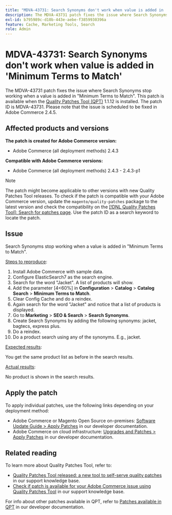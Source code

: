 ```yaml
---
title: "MDVA-43731: Search Synonyms don't work when value is added in 'Minimum Terms to Match'"
description: The MDVA-43731 patch fixes the issue where Search Synonyms stop working when a value is added in "Minimum Terms to Match". This patch is available when the [Quality Patches Tool (QPT)](/help/announcements/adobe-commerce-announcements/magento-quality-patches-released-new-tool-to-self-serve-quality-patches.md) 1.1.12 is installed. The patch ID is MDVA-43731. Please note that the issue is scheduled to be fixed in Adobe Commerce 2.4.5.
exl-id: b795989c-d10b-443e-aebe-f3859930396a
feature: Cache, Marketing Tools, Search
role: Admin
---
```

# MDVA-43731: Search Synonyms don't work when value is added in 'Minimum Terms to Match'

The MDVA-43731 patch fixes the issue where Search Synonyms stop working when a value is added in "Minimum Terms to Match". This patch is available when the [Quality Patches Tool (QPT)](/help/announcements/adobe-commerce-announcements/magento-quality-patches-released-new-tool-to-self-serve-quality-patches.md) 1.1.12 is installed. The patch ID is MDVA-43731. Please note that the issue is scheduled to be fixed in Adobe Commerce 2.4.5.

## Affected products and versions

**The patch is created for Adobe Commerce version:**

* Adobe Commerce (all deployment methods) 2.4.3

**Compatible with Adobe Commerce versions:**

* Adobe Commerce (all deployment methods) 2.4.3 - 2.4.3-p1

>[!NOTE]
>
>The patch might become applicable to other versions with new Quality Patches Tool releases. To check if the patch is compatible with your Adobe Commerce version, update the `magento/quality-patches` package to the latest version and check the compatibility on the [[!DNL Quality Patches Tool]: Search for patches page](https://experienceleague.adobe.com/en/docs/commerce-knowledge-base/kb/announcements/commerce-announcements/magento-quality-patches-released-new-tool-to-self-serve-quality-patches). Use the patch ID as a search keyword to locate the patch.

## Issue

Search Synonyms stop working when a value is added in "Minimum Terms to Match".

<u>Steps to reproduce</u>:

1. Install Adobe Commerce with sample data.
1. Configure ElasticSearch7 as the search engine.
1. Search for the word "Jacket". A list of products will show.
1. Add the parameter [4<60%] in **Configuration** > **Catalog** > **Catalog Search** > **Minimum Terms to Match**.
1. Clear Config Cache and do a reindex.
1. Again search for the word "Jacket" and notice that a list of products is displayed.
1. Go to **Marketing** > **SEO & Search** > **Search Synonyms**.
1. Create Search Synonyms by adding the following synonyms: jacket, bagtecs, express plus.
1. Do a reindex.
1. Do a product search using any of the synonyms. E.g., jacket.

<u>Expected results</u>:

You get the same product list as before in the search results.

<u>Actual results</u>:

No product is shown in the search results.

## Apply the patch

To apply individual patches, use the following links depending on your deployment method:

* Adobe Commerce or Magento Open Source on-premises: [Software Update Guide > Apply Patches](https://devdocs.magento.com/guides/v2.4/comp-mgr/patching/mqp.html) in our developer documentation.
* Adobe Commerce on cloud infrastructure: [Upgrades and Patches > Apply Patches](https://devdocs.magento.com/cloud/project/project-patch.html) in our developer documentation.

## Related reading

To learn more about Quality Patches Tool, refer to:

* [Quality Patches Tool released: a new tool to self-serve quality patches](/help/announcements/adobe-commerce-announcements/magento-quality-patches-released-new-tool-to-self-serve-quality-patches.md) in our support knowledge base.
* [Check if patch is available for your Adobe Commerce issue using Quality Patches Tool](/help/support-tools/patches-available-in-qpt-tool/check-patch-for-magento-issue-with-magento-quality-patches.md) in our support knowledge base.

For info about other patches available in QPT, refer to [Patches available in QPT](https://devdocs.magento.com/quality-patches/tool.html#patch-grid) in our developer documentation.
